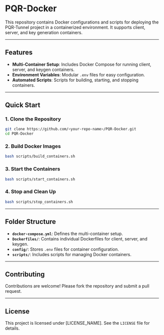 # PQR-Docker

This repository contains Docker configurations and scripts for deploying the PQR-Tunnel project in a containerized environment. It supports client, server, and key generation containers.

---

## Features

- **Multi-Container Setup**: Includes Docker Compose for running client, server, and keygen containers.
- **Environment Variables**: Modular `.env` files for easy configuration.
- **Automated Scripts**: Scripts for building, starting, and stopping containers.

---

## Quick Start

### 1. Clone the Repository

```bash
git clone https://github.com/<your-repo-name>/PQR-Docker.git
cd PQR-Docker
```

### 2. Build Docker Images

```bash
bash scripts/build_containers.sh
```

### 3. Start the Containers

```bash
bash scripts/start_containers.sh
```

### 4. Stop and Clean Up

```bash
bash scripts/stop_containers.sh
```

---

## Folder Structure

- **`docker-compose.yml`**: Defines the multi-container setup.
- **`Dockerfiles/`**: Contains individual Dockerfiles for client, server, and keygen.
- **`config/`**: Stores `.env` files for container configuration.
- **`scripts/`**: Includes scripts for managing Docker containers.

---

## Contributing

Contributions are welcome! Please fork the repository and submit a pull request.

---

## License

This project is licensed under [LICENSE_NAME]. See the `LICENSE` file for details.


